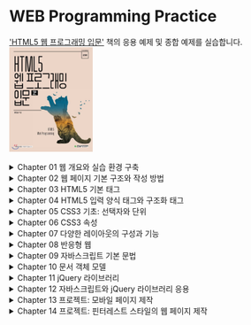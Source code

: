 # WEB Programming Practice
['HTML5 웹 프로그래밍 입문'](http://www.yes24.com/Product/Goods/76897377) 책의 응용 예제 및 종합 예제를 실습합니다.<br>
<img src="cover.jpeg" width="30%" height="30%">

<details>
    <summary>Chapter 01 웹 개요와 실습 환경 구축</summary>
    <div markdown="1">
        <ul>
            <li> 01 인터넷과 웹 시작
            </li>
            <li> 02 웹 브라우저 전쟁과 웹 표준
            </li>
            <li> 03 웹 동작
            </li>
            <li> 04 웹 표준 기술과 HTML5 주요 기능
            </li>
            <ul>
                <li> 4.1 웹 표준 기술
                </li>
                <li> 4.2 HTML5 주요 기능
                </li>
            </ul>
            <li> 05 HTML5를 공부하면 좋은 이유
            </li>
            <li> 06 실습 환경 구축
            </li>
            <li> 연습문제 </li>
        </ul>
    </div>
</details>

<details>
    <summary>Chapter 02 웹 페이지 기본 구조와 작성 방법</summary>
    <div markdown="1">
        <ul>
            <li> 01 HTML5 기본 용어
            </li>
            <ul>
                <li> 1.1 태그와 요소
                </li>
                <li> 1.2 속성
                </li>
                <li> 1.3 주석
                </li>
            </ul>
            <li> 02 HTML5 페이지 구조와 작성법
            </li>
            <ul>
                <li> 2.1 HTML5 페이지의 구조
                </li>
                <li> 2.2 HTML5 페이지의 작성과 실행
                </li>
                <li> 2.3 스타일시트 작성과 실행
                </li>
                <li> 2.4 자바스크립트 작성과 실행
                </li>
            </ul>
            <li> 03 오류와 검증
            </li>
            <li> 연습문제 </li>
        </ul>
    </div>
</details>

<details>
    <summary>Chapter 03 HTML5 기본 태그</summary>
    <div markdown="1">
        <ul>
            <li> 01 글자 태그
            </li>
            <ul>
                <li> 1.1 제목과 본문 글자 태그
                </li>
                <li> 1.2 앵커 태그
                </li>
                <li> 1.3 글자 모양 태그
                </li>
            </ul>
            <li> 02 목록 태그
            </li>
            <li> 03 테이블 태그
            </li>
            <li> 04 미디어 태그
            </li>
            <li> 연습문제 </li>
        </ul>
    </div>
</details>

<details>
    <summary>Chapter 04 HTML5 입력 양식 태그와 구조화 태그</summary>
    <div markdown="1">
        <ul>
            <li> 01 입력 양식 태그
            </li>
            <ul>
                <li> 1.1 입력 양식 개요
                </li>
                <li> 1.2 입력 양식 종류
                </li>
            </ul>
            <li> 02 HTML5 문서 구조화
            </li>
            <ul>
                <li> 2.1 공간 분할 태그
                </li>
                <li> 2.2 시맨틱 태그
                </li>
            </ul>
            <li> 연습문제
            </li>
            <li> 종합 예제 1 블로그 레이아웃 구성</li>
        </ul>
    </div>
</details>

<details>
    <summary>Chapter 05 CSS3 기초: 선택자와 단위</summary>
    <div markdown="1">
        <ul>
            <li> 01 선택자의 용도와 사용법
            </li>
            <li> 02 기본 선택자
            </li>
            <li> 03 속성 선택자
            </li>
            <li> 04 후손 선택자와 자손 선택자
            </li>
            <ul>
                <li> 4.1 후손 선택자
                </li>
                <li> 4.2 자손 선택자
                </li>
            </ul>
            <li>05 반응·상태·구조 선택자
            </li>
            <ul>
                <li> 5.1 반응 선택자
                </li>
                <li> 5.2 상태 선택자
                </li>
                <li>5.3 구조 선택자
                </li>
            </ul>
            <li>06 CSS3 단위
            </li>
            <ul>
                <li>6.1 키워드 단위
                </li>
                <li>6.2 크기 단위
                </li>
                <li>6.3 색상 단위
                </li>
                <li>6.4 URL 단위
                </li>
            </ul>
            <li>연습문제 </li>
            </.ul>
    </div>
</details>

<details>
    <summary>Chapter 06 CSS3 속성</summary>
    <div markdown="1">
        <ul>
            <li> 01 박스 속성
            </li>
            <ul>
                <li> 1.1 박스 크기와 여백
                </li>
                <li> 1.2 박스 테두리
                </li>
            </ul>
            <li> 02 가시 속성
            </li>
            <li> 03 배경 속성
            </li>
            <ul>
                <li> 3.1 배경 이미지 삽입과 크기 지정
                </li>
                <li> 3.2 배경 이미지 반복과 부착 형태, 위치
                </li>
            </ul>
            <li> 04 글자 속성
            </li>
            <ul>
                <li> 4.1 글자 크기와 글꼴
                </li>
                <li> 4.2 글자의 스타일과 두께
                </li>
                <li> 4.3 글자 정렬
                </li>
                <li> 4.4 링크 글자의 밑줄
                </li>
            </ul>
            <li> 05 위치 속성
            </li>
            <ul>
                <li> 5.1 요소의 고정 위치와 상대 위치 지정
                </li>
                <li> 5.2 위치 속성 공식
                </li>
                <li> 5.3 내용이 요소 크기를 벗어날 때 처리
                </li>
            </ul>
            <li> 06 유동 속성
            </li>
            <li> 07 그림자와 그레이디언트 속성
            </li>
            <ul>
                <li> 7.1 그림자 속성
                </li>
                <li> 7.2 그레이디언트 속성
                </li>
            </ul>
            <li> 연습문제 </li>
        </ul>
    </div>
</details>

<details>
    <summary>Chapter 07 다양한 레이아웃의 구성과 기능</summary>
    <div markdown="1">
        <ul>
            <li> 01 수평, 중앙, One True 정렬 레이아웃
            </li>
            <ul>
                <li> 1.1 수평 정렬 레이아웃
                </li>
                <li> 1.2 중앙 정렬 레이아웃
                </li>
                <li> 1.3 One True 레이아웃
                </li>
            </ul>
            <li> 02 요소 배치
            </li>
            <ul>
                <li> 2.1 절대 위치를 사용한 요소 배치
                </li>
                <li> 2.2 요소를 중앙에 배치
                </li>
                <li> 2.3 요소를 고정 위치에 배치
                </li>
            </ul>
            <li> 03 글자 생략
            </li>
            <li> 연습문제 </li>
        </ul>
    </div>
</details>

<details>
    <summary>Chapter 08 반응형 웹</summary>
    <div markdown="1">
        <ul>
            <li> 01 반응형 웹 소개
            </li>
            <li> 02 반응형 웹을 위한 설정
            </li>
            <ul>
                <li> 2.1 뷰포트 설정
                </li>
                <li> 2.2 미디어 쿼리 설정
                </li>
            </ul>
            <li> 03 반응형 웹 패턴
            </li>
            <li> 연습문제
            </li>
            <li> 종합 예제 2 블로그에 스타일시트 적용</li>
        </ul>
    </div>
</details>

<details>
    <summary>Chapter 09 자바스크립트 기본 문법</summary>
    <div markdown="1">
        <ul>
            <li> 01 자바스크립트 기본 용어와 출력 방법
            </li>
            <ul>
                <li> 1.1 자바스크립트 기본 용어
                </li>
                <li> 1.2 자바스크립트 출력
                </li>
            </ul>
            <li> 02 자료형과 변수
            </li>
            <ul>
                <li> 2.1 자료형
                </li>
                <li> 2.2 변수
                </li>
            </ul>
            <li> 03 조건문과 반복문
            </li>
            <ul>
                <li> 3.1 조건문
                </li>
                <li> 3.2 반복문
                </li>
            </ul>
            <li> 04 함수
            </li>
            <ul>
                <li> 4.1 선언과 호출, 실행 우선순위
                </li>
                <li> 4.2 매개변수와 반환 값
                </li>
                <li> 4.3 콜백 함수
                </li>
            </ul>
            <li> 05 객체
            </li>
            <ul>
                <li> 5.1 객체 개요
                </li>
                <li> 5.2 속성과 메서드
                </li>
            </ul>
            <li> 연습문제 </li>
        </ul>
    </div>
</details>

<details>
    <summary>Chapter 10 문서 객체 모델</summary>
    <div markdown="1">
        <ul>
            <li> 01 문서 객체 모델의 기본 용어와 개념
            </li>
            <ul>
                <li> 1.1 문서 객체 모델 기본 용어
                </li>
                <li> 1.2 웹 페이지 실행 순서
                </li>
            </ul>
            <li> 02 문서 객체 선택
            </li>
            <li> 03 문서 객체 조작
            </li>
            <ul>
                <li> 3.1 글자 조작
                </li>
                <li> 3.2 스타일 조작
                </li>
                <li> 3.3 속성 조작
                </li>
            </ul>
            <li> 04 이벤트
            </li>
            <ul>
                <li> 4.1 이벤트 연결
                </li>
                <li> 4.2 이벤트 사용
                </li>
            </ul>
            <li> 연습문제 </li>
        </ul>
    </div>
</details>

<details>
    <summary>Chapter 11 jQuery 라이브러리</summary>
    <div markdown="1">
        <ul>
            <li> 01 jQuery 라이브러리 설정
            </li>
            <li> 02 문서 객체 선택
            </li>
            <li> 03 문서 객체 조작
            </li>
            <ul>
                <li> 3.1 속성 조작
                </li>
                <li> 3.2 스타일 조작
                </li>
                <li> 3.3 글자 조작
                </li>
                <li> 3.4 클래스 조작
                </li>
            </ul>
            <li> 04 이벤트
            </li>
            <ul>
                <li> 4.1 이벤트 연결
                </li>
                <li> 4.2 이벤트 사용
                </li>
            </ul>
            <li> 05 시각 효과
            </li>
            <li> 연습문제 </li>
        </ul>
    </div>
</details>

<details>
    <summary>Chapter 12 자바스크립트와 jQuery 라이브러리 응용</summary>
    <div markdown="1">
        <ul>
            <li> 01 입력 양식 포커스
            </li>
            <li> 02 프레임 애니메이션
            </li>
            <li> 03 문서 객체 생성과 추가
            </li>
            <li> 04 무한 스크롤
            </li>
            <li> 05 플러그인 사용
            </li>
            <li> 06 갤러리
            </li>
            <li> 연습문제
            </li>
            <li> 종합 예제 3 블로그에 자바스크립트 적용</li>
        </ul>
    </div>
</details>

<details>
    <summary>Chapter 13 프로젝트: 모바일 페이지 제작</summary>
    <div markdown="1">
        <ul>
            <li> 01 미리 알아볼 내용
            </li>
            <ul>
                <li> 1.1 동위 선택자
                </li>
                <li> 1.2 동위 선택자를 활용한 풀다운 메뉴
                </li>
            </ul>
            <li> 02 프로젝트 소개
            </li>
            <li> 03 레이아웃 구성
            </li>
            <li> 04 스타일시트 적용
            </li>
            <ul>
                <li> 4.1 초기화
                </li>
                <li> 4.2 공통 구성
                </li>
                <li> 4.3 헤더 구성
                </li>
                <li> 4.4 본문과 푸터 구성</li>
            </ul>
        </ul>
    </div>
</details>

<details>
    <summary>Chapter 14 프로젝트: 핀터레스트 스타일의 웹 페이지 제작</summary>
    <div markdown="1">
        <ul>
            <li> 01 프로젝트 소개
            </li>
            <li> 02 레이아웃 구성
            </li>
            <li> 03 스타일시트 적용
            </li>
            <ul>
                <li> 3.1 초기화
                </li>
                <li> 3.2 헤더 구성
                </li>
                <li> 3.3 풀다운 메뉴 구성
                </li>
                <li> 3.4 내비게이션 구성
                </li>
                <li> 3.5 웹 페이지 구성
                </li>
                <li> 3.6 라이트박스 구성
                </li>
            </ul>
            <li> 04 자바스크립트 적용
            </li>
            <ul>
                <li> 4.1 풀다운 메뉴 구성
                </li>
                <li> 4.2 페이지 구성
                </li>
                <li> 4.3 라이트박스 구성</li>
            </ul>
        </ul>
    </div>
</details>
